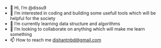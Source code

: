 - 👋 Hi, I’m @dissu9
- 👀 I’m interested in coding and building some usefull tools which will be helpful for the society
- 🌱 I’m currently learning data structure and algorithms
- 💞️ I’m looking to collaborate on anything which will make me learn something 
- 📫 How to reach me dishantnbd@gmail.com

<!---
dissu9/dissu9 is a ✨ special ✨ repository because its `README.md` (this file) appears on your GitHub profile.
You can click the Preview link to take a look at your changes.
--->
